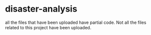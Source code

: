 # disaster-analysis
all the files that have been uploaded have partial code.
Not all the files related to this project have been uploaded.


